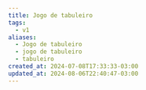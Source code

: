 ```yaml
---
title: Jogo de tabuleiro
tags:
  - v1
aliases:
  - Jogo de tabuleiro
  - jogo de tabuleiro
  - tabuleiro
created_at: 2024-07-08T17:33:33-03:00
updated_at: 2024-08-06T22:40:47-03:00
---
```


